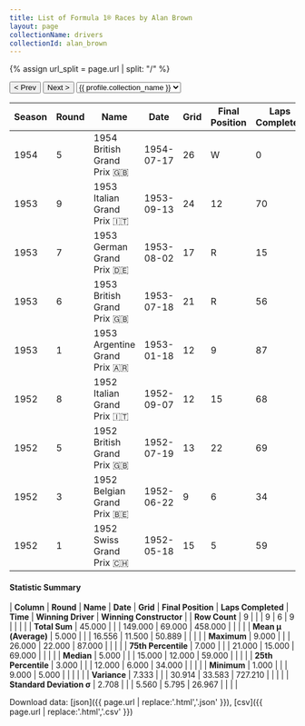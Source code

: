 ```yaml
---
title: List of Formula 1® Races by Alan Brown
layout: page
collectionName: drivers
collectionId: alan_brown
---
```


{% assign url_split = page.url | split: "/" %}
<div id="collection-navigation">
<button onclick="selector.options[selector.selectedIndex-1].value && (window.location = selector.options[selector.selectedIndex-1].value);">&lt; Prev</button>
<button onclick="selector.options[selector.selectedIndex+1].value && (window.location = selector.options[selector.selectedIndex+1].value);">Next &gt;</button>
<select id="selector" onchange="this.options[this.selectedIndex].value && (window.location = this.options[this.selectedIndex].value);">
  {% for collectionId in site.data[page.collectionName].refs %}
    {% if collectionId == page.collectionId %}
      {% assign selected = "selected" %}
    {% else %}
      {% assign selected = "" %}
    {% endif %}
    {% assign profile = site.data[page.collectionName][collectionId].profile %}
    <option value="/f1/{{ page.collectionName }}/{{ collectionId }}/{{ url_split[4] }}" {{ selected }}>{{ profile.collection_name }}</option>
  {% endfor %}
</select>
</div>

| Season | Round | Name | Date | Grid | Final Position | Laps Completed | Time | Winning Driver | Winning Constructor |
|--|--|--|--|--|--|--|--|--|--|
| 1954 | 5 | 1954 British Grand Prix 🇬🇧 | 1954-07-17 | 26 | W | 0 |   | José Froilán González 🇦🇷 | Ferrari 🇮🇹 |
| 1953 | 9 | 1953 Italian Grand Prix 🇮🇹 | 1953-09-13 | 24 | 12 | 70 |   | Juan Fangio 🇦🇷 | Maserati 🇮🇹 |
| 1953 | 7 | 1953 German Grand Prix 🇩🇪 | 1953-08-02 | 17 | R | 15 |   | Nino Farina 🇮🇹 | Ferrari 🇮🇹 |
| 1953 | 6 | 1953 British Grand Prix 🇬🇧 | 1953-07-18 | 21 | R | 56 |   | Alberto Ascari 🇮🇹 | Ferrari 🇮🇹 |
| 1953 | 1 | 1953 Argentine Grand Prix 🇦🇷 | 1953-01-18 | 12 | 9 | 87 |   | Alberto Ascari 🇮🇹 | Ferrari 🇮🇹 |
| 1952 | 8 | 1952 Italian Grand Prix 🇮🇹 | 1952-09-07 | 12 | 15 | 68 |   | Alberto Ascari 🇮🇹 | Ferrari 🇮🇹 |
| 1952 | 5 | 1952 British Grand Prix 🇬🇧 | 1952-07-19 | 13 | 22 | 69 |   | Alberto Ascari 🇮🇹 | Ferrari 🇮🇹 |
| 1952 | 3 | 1952 Belgian Grand Prix 🇧🇪 | 1952-06-22 | 9 | 6 | 34 |   | Alberto Ascari 🇮🇹 | Ferrari 🇮🇹 |
| 1952 | 1 | 1952 Swiss Grand Prix 🇨🇭 | 1952-05-18 | 15 | 5 | 59 |   | Piero Taruffi 🇮🇹 | Ferrari 🇮🇹 |

#### Statistic Summary

| **Column** | **Round** | **Name** | **Date** | **Grid** | **Final Position** | **Laps Completed** | **Time** | **Winning Driver** | **Winning Constructor** |
| **Row Count** | 9 |  |  | 9 | 6 | 9 |  |  |  |
| **Total Sum** | 45.000 |  |  | 149.000 | 69.000 | 458.000 |  |  |  |
| **Mean μ (Average)** | 5.000 |  |  | 16.556 | 11.500 | 50.889 |  |  |  |
| **Maximum** | 9.000 |  |  | 26.000 | 22.000 | 87.000 |  |  |  |
| **75th Percentile** | 7.000 |  |  | 21.000 | 15.000 | 69.000 |  |  |  |
| **Median** | 5.000 |  |  | 15.000 | 12.000 | 59.000 |  |  |  |
| **25th Percentile** | 3.000 |  |  | 12.000 | 6.000 | 34.000 |  |  |  |
| **Minimum** | 1.000 |  |  | 9.000 | 5.000 |  |  |  |  |
| **Variance** | 7.333 |  |  | 30.914 | 33.583 | 727.210 |  |  |  |
| **Standard Deviation σ** | 2.708 |  |  | 5.560 | 5.795 | 26.967 |  |  |  |

Download data: [json]({{ page.url | replace:'.html','.json' }}), [csv]({{ page.url | replace:'.html','.csv' }})
